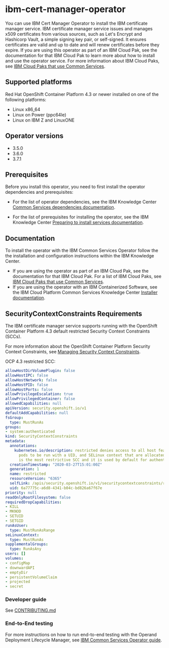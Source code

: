 # ibm-cert-manager-operator

You can use IBM Cert Manager Operator to install the IBM certificate manager service. IBM certificate manager service issues and manages x509 certificates from various sources, such as Let's Encrypt and Hashicorp Vault, a simple signing key pair, or self-signed. It ensures certificates are valid and up to date and will renew certificates before they expire. If you are using this operator as part of an IBM Cloud Pak, see the documentation for that IBM Cloud Pak to learn more about how to install and use the operator service. For more information about IBM Cloud Paks, see [IBM Cloud Paks that use Common Services](http://ibm.biz/cpcs_cloudpaks).

## Supported platforms

Red Hat OpenShift Container Platform 4.3 or newer installed on one of the following platforms:

- Linux x86_64
- Linux on Power (ppc64le)
- Linux on IBM Z and LinuxONE

## Operator versions

- 3.5.0
- 3.6.0
- 3.7.1

## Prerequisites

Before you install this operator, you need to first install the operator dependencies and prerequisites:

- For the list of operator dependencies, see the IBM Knowledge Center [Common Services dependencies documentation](http://ibm.biz/cpcs_opdependencies).

- For the list of prerequisites for installing the operator, see the IBM Knowledge Center [Preparing to install services documentation](http://ibm.biz/cpcs_opinstprereq).

## Documentation

To install the operator with the IBM Common Services Operator follow the the installation and configuration instructions within the IBM Knowledge Center.

- If you are using the operator as part of an IBM Cloud Pak, see the documentation for that IBM Cloud Pak. For a list of IBM Cloud Paks, see [IBM Cloud Paks that use Common Services](http://ibm.biz/cpcs_cloudpaks).
- If you are using the operator with an IBM Containerized Software, see the IBM Cloud Platform Common Services Knowledge Center [Installer documentation](http://ibm.biz/cpcs_opinstall).

## SecurityContextConstraints Requirements

The IBM certificate manager service supports running with the OpenShift Container Platform 4.3 default restricted Security Context Constraints (SCCs).

For more information about the OpenShift Container Platform Security Context Constraints, see [Managing Security Context Constraints](https://docs.openshift.com/container-platform/4.3/authentication/managing-security-context-constraints.html).

OCP 4.3 restricted SCC:

```yaml
allowHostDirVolumePlugin: false
allowHostIPC: false
allowHostNetwork: false
allowHostPID: false
allowHostPorts: false
allowPrivilegeEscalation: true
allowPrivilegedContainer: false
allowedCapabilities: null
apiVersion: security.openshift.io/v1
defaultAddCapabilities: null
fsGroup:
  type: MustRunAs
groups:
- system:authenticated
kind: SecurityContextConstraints
metadata:
  annotations:
    kubernetes.io/description: restricted denies access to all host features and requires
      pods to be run with a UID, and SELinux context that are allocated to the namespace.  This
      is the most restrictive SCC and it is used by default for authenticated users.
  creationTimestamp: "2020-03-27T15:01:00Z"
  generation: 1
  name: restricted
  resourceVersion: "6365"
  selfLink: /apis/security.openshift.io/v1/securitycontextconstraints/restricted
  uid: 6a77775c-a6d8-4341-b04c-bd826a67f67e
priority: null
readOnlyRootFilesystem: false
requiredDropCapabilities:
- KILL
- MKNOD
- SETUID
- SETGID
runAsUser:
  type: MustRunAsRange
seLinuxContext:
  type: MustRunAs
supplementalGroups:
  type: RunAsAny
users: []
volumes:
- configMap
- downwardAPI
- emptyDir
- persistentVolumeClaim
- projected
- secret
```

### Developer guide

See [CONTRIBUTING.md](CONTRIBUTING.md)

### End-to-End testing

For more instructions on how to run end-to-end testing with the Operand Deployment Lifecycle Manager, see [IBM Common Services Operator guide](https://github.com/IBM/ibm-common-service-operator/blob/master/docs/install.md).
